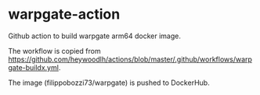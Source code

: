 # warpgate-action
Github action to build warpgate arm64 docker image.

The workflow is copied from https://github.com/heywoodlh/actions/blob/master/.github/workflows/warpgate-buildx.yml.


The image (filippobozzi73/warpgate) is pushed to DockerHub.

